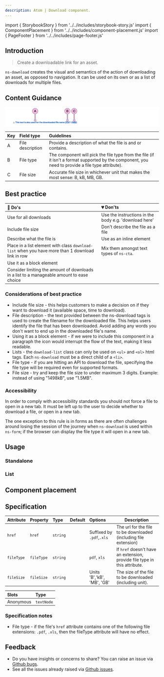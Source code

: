 ```yaml
---
description: Atom | Download component.
---
```


import { StorybookStory } from '../../includes/storybook-story.js'
import { ComponentPlacement } from '../../includes/component-placement.js'
import { PageFooter } from '../../includes/page-footer.js'

## Introduction

> Create a downloadable link for an asset.

`ns-download` creates the visual and semantics of the action of downloading an asset, as opposed to navigation.
It can be used on its own or as a list of downloads for multiple files.

## Content Guidance

![ns-download](images/ns-download/content-guidance-ns-download.webp)

| Key | Field type | Guidelines |
| :--- | :--- | :--- |
| A | File description | Provide a description of what the file is and or contains. |
| B | File type | The component will pick the file type from the file (if it isn't a format supported by the component, you need to provide a file type attribute). |
| C | File size | Accurate file size in whichever unit that makes the most sense: B, kB, MB, GB. |

## Best practice

| 💚 Do's | 💔 Don'ts |
| :---  | :---  |
| Use for all downloads | Use the instructions in the body e.g. 'download here'|
| Include file size | Don't describe the file as a file |
| Describe what the file is | Use as an inline element |
| Place in a list element with class `download-list` when you have more than 1 download link in row| Mix them amongst text types of `ns-cta`. |
| Use it as a block element | |
| Consider limiting the amount of downloads in a list to a manageable amount to ease choice | |

### Considerations of best practice

- Include file size - this helps customers to make a decision on if they want to download it (available space, time to download).
- File description - the text provided between the ns-download tags is used to create the filename for the downloaded file. This helps users identify the file that has been downloaded. Avoid adding any words you don't want to end up in the downloaded file's name.
- Using it as a block element -  if we were to include this component in a paragraph the icon would interrupt the flow of the text, making it less readable.
- Lists - the `download-list` class can only be used on `<ul>` and `<ol>` html tags. Each `ns-download` must be a direct child of a `<li>`.
- File type - if you are hitting an API to download the file, specifying the file type will be required even for supported formats.
- File size - try and keep the file size to under maximum 3 digits. Example: instead of using "1498kB", use "1.5MB".

### Accessibility

In order to comply with accessibility standards you should not force a file to open in a new tab. It must be left up to the user to decide whether to download a file, or open in a new tab.

The one exception to this rule is in forms as there are often challenges around losing the session of the journey when `ns-download` is used within `ns-form`; if the browser can display the file type it will open in a new tab.

## Usage

### Standalone

<StorybookStory story="components-ns-download--standalone"></StorybookStory>

### List

<StorybookStory story="components-ns-download--list"></StorybookStory>

## Component placement

<ComponentPlacement component="ns-download" parentComponents="ns-card,ns-form,ns-content,ns-table,ns-product-card,ns-lockup"></ComponentPlacement>

## Specification

| Attribute | Property | Type | Default | Options | Description |
| :--- | :--- | :--- | :--- | :--- |-------------|
| `href` | `href` | `string` | | Suffixed by `.pdf`,`.xls` | The url for the file to be downloaded (including file extension) |
| `fileType` | `fileType` | `string` | | `pdf`, `xls` | If `href` doesn't have an extension, provide file type in this attribute. |
| `fileSize` | `fileSize` | `string` | | Units 'B','kB', 'MB', 'GB' | The size of the file to be downloaded (including unit).|

| Slots | Type |
| :--- | :--- |
| Anonymous | `textNode` |

### Specification notes

- File type - if the file's `href` attribute contains one of the following file extensions: `.pdf`, `.xls`, then the fileType attribute will have no effect.

## Feedback

- Do you have insights or concerns to share? You can raise an issue via [Github bugs](https://github.com/ConnectedHomes/nucleus/issues/new?assignees=&labels=Bug&template=a--bug-report.md&title=[bug]%20[ns-download]).
- See all the issues already raised via [Github issues](https://github.com/connectedHomes/nucleus/issues?utf8=%E2%9C%93&q=is%3Aopen+is%3Aissue+label%3ABug+[ns-download]).

<PageFooter></PageFooter>
